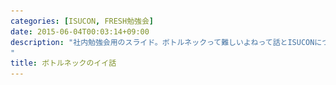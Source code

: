 ```yaml
---
categories: [ISUCON, FRESH勉強会]
date: 2015-06-04T00:03:14+09:00
description: "社内勉強会用のスライド。ボトルネックって難しいよねって話とISUCONについて。
"
title: ボトルネックのイイ話
---
```


<section data-markdown
    data-separator="\n\n"
    data-vertical="\n\n"
    data-notes="^Note:">
<script type="text/template">
# ボトルネックのイイ話
----------------------
サイバーエージェント15新卒  
FRESH勉強会

<!-- .slide: class="center" -->

# About Me
---------
![κeenのアイコン](/images/icon.png) <!-- .element: style="position:absolute;right:0;z-index:-1" -->

 + κeen
 + [@blackenedgold](https://twitter.com/blackenedgold)
 + Github: [KeenS](https://github.com/KeenS)
 + 渋谷のエンジニア
 + Lisp, ML, Shell Scriptあたりを書きます

# ボトルネック
-------------

> ボトルネック (bottleneck) とは、システム設計上の制約の概念。英語の「瓶の首」の意。一部（主に化学分野）においては律速（りっそく、「速さ」を「律する（制御する）」要素を示すために使われる）、また『隘路（あいろ）』と言う同意語も存在する。 


# Webアプリの主な登場人物
------------------------

* リバースプロキシ
* アプリケーションサーバ
* データベース


![relation of reverse proxy, app and DB](/images/webapp.png)

<!-- .slide: class="center" -->

# レスポンスタイムとスループット
------------------------------

* レスポンスタイム 
  + リクエストを投げてレスポンスが返ってくるまでの時間
  + ユーザから見たメトリクス
* スループット<!-- .element: class="fragment highlight-red"-->
  + 一定時間内にシステムがどれだけのリクエストを捌けるか
  + 中の人から見たメトリクス


# スループット
-------------

* スループットの最大 ≒ リソースの限界
  + ネットワーク帯域
  + ディスクIO
  + メモリ使用量
  + CPU負荷
* リソースのどれか1つでも限界になったらそれ以上パフォーマンスは上がらない

# パフォマンスの目安
-------------------

* ネットワーク帯域: bpsで表わす。NICによるが 1Gbpsとか
* CPU: パーセンテージで表わす。100xコア数が最大マシンに依る。
* メモリ: Bで表わす。ピンキリだが1GB ~ 128GBくらい？
* ディスクIO: Bpsで表わす。HDDなら 100Bpsとか。SSDなら10倍くらい。

テキトーに調べたので間違ってるかも

# 誰が何を
---------

* リバースプロキシ: ネットワーク、メモリ、CPUなど
* アプリケーションサーバl: CPU、メモリなど
* データベース: CPU、ディスクIOなど


<span style="font-size: 200%">「CPUは100%に行ってないのにアプリケーションが遅いんだよ」</span>

<!-- .slide: class="center" -->

# 誤り
------

* ボトルネックはCPUとは限らない
* 他のメトリクスも一緒に見るべき


# 推測するな。計測せよ
---------------------

* 実際に測ってみないとどこがボトルネックか分からない
* 何をしてどれくらいパフォーマンスが上がったのかも分からない
  + コストパフォーマンスも重要


<span style="font-size: 200%">「パフォーマンスが悪いからCPUをグレードアップしよう」</span>

<!-- .slide: class="center" -->

# 誤り
------

* ボトルネックはCPUとは限らない
* 例えばネットワーク帯域が詰まっているのにCPUを改善しても意味がない
* 帯域が詰まってるならデータを減らす、NIC（マシン）を増やすなどをする


<span style="font-size: 200%">「多分アプリケーションを高速化したよ」</span>

<!-- .slide: class="center" -->

# 誤り
------

* 計測せずに高速化しても意味がない
  + テストの無いリファクタリングがただの破壊なのと同じ
* 高速化した気になって実際はコードが汚なくなっただけの可能性もある

# ボトルネックは変わりうる
------------------------

* 一箇所をずっと改善してても意味がない
* ある程度改善したら次のリソースの限界がきてるかもしれない

<span style="font-size: 200%">「アプリケーションを10倍高速化したのにあんまり速くなってない」</span>

<!-- .slide: class="center" -->

# 誤り
------

* 10倍くらい極端に高速化すると次のリソースがボトルネックになる
* ディスクやネットワークの改善を考えるべき

# リソースの食い合い
-------------------

* 1マシンで完結している場合、リソースの食い合いが発生しうる
  + リバースプロキシとアプリケーションがCPUを食い合うとか
* この時、どのようにして解決するのが適切か？

# 例題
------

* アプリが80%くらいの負荷
* Rプロキシが20%くらいの負荷


# 例題
------

1. アプリが多くCPUを喰ってるからアプリを高速化すべき
2. アプリが多くCPUを必要としてるからRプロキシはアプリにCPUを譲るべき

# 例題
------

1. アプリが多くCPUを喰ってるからアプリを高速化すべき
2. <span style="color: #aaa;">アプリが多くCPUを必要としてるからRプロキシはアプリにCPUを譲るべき</span>

# アムダールの法則
-----------------

* [アムダールの法則 - Wikipedia](http://ja.wikipedia.org/wiki/%E3%82%A2%E3%83%A0%E3%83%80%E3%83%BC%E3%83%AB%E3%81%AE%E6%B3%95%E5%89%87)
* ざっくり言うと比率の小さな部分を高速化しても全体の高速化は高が知れてる

<span style="font-size: 200%">「ORマッパ使うと遅そうだから生のSQL使おう」</span>

<!-- .slide: class="center" -->

# 誤り
------

* ORマッピングにかかるコストは微小
* 他にもっと効率的に改善出来る部分に手をつけるべき

# リソースの配分
---------------

* 逆に、与えられたリソースからどれをどこに割り当てるかの問題もある
* 理論的には負荷の高い部分に多くリソースを割り当てれば良い。
* しかしアプリケーションの構成を先に決めないといけないので事前に計測は出来ない
  + 知識と経験と勘

# 例題
------

* 画像配信アプリケーション
* VPS5台 
  + ネット1Mbps/メモリ1G/CPU4コア/HDD
* Rプロキシ、アプリ、DBにそれぞれ何台割り当てる？
  + 1つのマシンに複数機能を持たせても良い。

# チューニングは難しい
---------------------

* 様々な部分の知識が必要
* システム全体を見渡した設計力も大事
* 細かなチューニングテクニックも一杯
  + 今回話してないが、キャッシュ戦略とかも
  + Cache-Control
* 知識がないと計測しても数値の意味が分からない

<span style="font-size: 200%">「やった。5%高速化した」</span>

<!-- .slide: class="center" -->

# 誤り
------

* パフォーマンスは計測の度にゆらぎがある
* 5%くらいなら普通に測定誤差の範囲内
* 逆に、5%くらいの改善をしても意味がない

# チューニングは楽しい
---------------------

* パズルゲームみたいな部分もある
* チューニング次第でスループット何十倍とかいく
* 難しい分一気にパフォーマンスが上がると喜びも一入

# ISUCON

<!-- .slide: class="center" -->

# ISUCON
--------

* [ISUCON公式Blog](http://isucon.net/)
* Webアプリケーションチューニングコンテスト
* 優勝賞金100万円
* 何でもアリ。どこをいじってもいい。
* 要はさっきの知識をフルで活用出来る


# ISUCON
--------

* 何でもアリは実は珍しい。
  + 他はデータベースのみ、とかアプリは触っちゃだめ、とか雁字搦め
* 前回は185組（1チーム2~3人）の大きな大会
  + 予選で27チームに絞られる
* 界隈の有名人が揃う天下一武闘会の様相
* 楽しい


# 良質な問題
-----------

* 過去問は教育的な問題が多数。
* 過去問は全て公開。
* 腕試しに丁度良い。

# 今年のISUCON
--------------

* 予選 9/26,27
* 本戦 10/31
* 2~3人のチーム
* Google Cloud Platform
* 出題は[@tagomoris](https://twitter.com/tagomoris)さんと[@kamipo](https://twitter.com/kamipo)さん


<span style="font-size: 300%">Let's ISUCON</span>

<!-- .slide: class="center" -->

# 参考
------
* [ISUCONで学ぶ Webアプケーションのパフォーマンス向上のコツ 実践編 完全版](http://www.slideshare.net/kazeburo/isucon-summerclass2014action2final)
* [ISUCONの話(夏期講習2014)](http://www.slideshare.net/tagomoris/isucon2014)
* [kamipoさんはすごい人](https://twitter.com/search?q=kamipo%E3%81%95%E3%82%93%E3%81%AF%E3%81%99%E3%81%94%E3%81%84%E4%BA%BA&src=typd&vertical=default&f=tweets)

</script>
</section>
